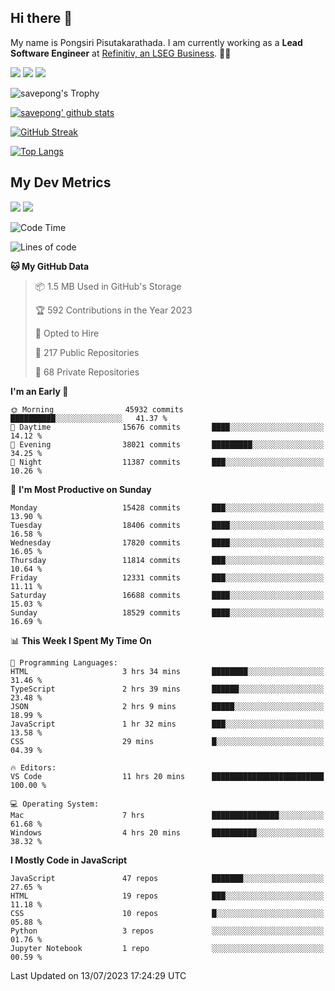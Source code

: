 ## Hi there 👋

My name is Pongsiri Pisutakarathada. I am currently working as a **Lead Software Engineer** at [Refinitiv, an LSEG Business](https://www.refinitiv.com). 👨‍💻

[<img src="https://img.shields.io/badge/pongsiri.pisutakarathada.com-%230077B5.svg?&style=for-the-badge&color=orange" />](https://pongsiri.pisutakarathada.com)
[<img src="https://img.shields.io/badge/apps.saveworld.co-%230077B5.svg?&style=for-the-badge&color=2aa889" />](https://apps.saveworld.co)
[<img src="https://img.shields.io/badge/linkedin-%230077B5.svg?&style=for-the-badge&logo=linkedin&logoColor=white" />](https://www.linkedin.com/in/savepong)

![savepong's Trophy](https://github-profile-trophy.vercel.app/?username=savepong&theme=flat&rank=SECRET,SSS,SS,S,AAA,AA,A&margin-w=15&no-bg=true&no-frame=true)

[![savepong' github stats](https://github-readme-stats.vercel.app/api?username=savepong&show_icons=true&count_private=true&theme=gotham&hide_border=true&bg_color=00000000&text_color=768390FF)](https://pongsiri.pisutakarathada.com/posts/stats)

[![GitHub Streak](https://github-readme-streak-stats.herokuapp.com?user=savepong&theme=gotham&hide_border=true&background=00000000&dates=768390FF)](https://pongsiri.pisutakarathada.com/posts/stats)

[![Top Langs](https://github-readme-stats.vercel.app/api/top-langs/?username=savepong&layout=compact&langs_count=10&theme=gotham&hide_border=true&bg_color=00000000&text_color=768390FF)](https://pongsiri.pisutakarathada.com/posts/stats)

<!-- [![savepong's wakatime stats](https://github-readme-stats.vercel.app/api/wakatime?username=@savepong&layout=default&theme=gotham&hide_border=true&bg_color=00000000&text_color=768390FF)](https://pongsiri.pisutakarathada.com/posts/stats) -->

## My Dev Metrics

[![](https://komarev.com/ghpvc/?username=savepong&color=blue&label=Profile%20Views)](https://github.com/savepong)
[![](https://img.shields.io/github/followers/savepong?label=GitHub%20Followers)](https://github.com/savepong)

<!--START_SECTION:waka-->
![Code Time](http://img.shields.io/badge/Code%20Time-1%2C293%20hrs%2045%20mins-blue)

![Lines of code](https://img.shields.io/badge/From%20Hello%20World%20I%27ve%20Written-57.9%20million%20lines%20of%20code-blue)

**🐱 My GitHub Data** 

> 📦 1.5 MB Used in GitHub's Storage 
 > 
> 🏆 592 Contributions in the Year 2023
 > 
> 💼 Opted to Hire
 > 
> 📜 217 Public Repositories 
 > 
> 🔑 68 Private Repositories 
 > 
**I'm an Early 🐤** 

```text
🌞 Morning                45932 commits       ██████████░░░░░░░░░░░░░░░   41.37 % 
🌆 Daytime                15676 commits       ████░░░░░░░░░░░░░░░░░░░░░   14.12 % 
🌃 Evening                38021 commits       █████████░░░░░░░░░░░░░░░░   34.25 % 
🌙 Night                  11387 commits       ███░░░░░░░░░░░░░░░░░░░░░░   10.26 % 
```
📅 **I'm Most Productive on Sunday** 

```text
Monday                   15428 commits       ███░░░░░░░░░░░░░░░░░░░░░░   13.90 % 
Tuesday                  18406 commits       ████░░░░░░░░░░░░░░░░░░░░░   16.58 % 
Wednesday                17820 commits       ████░░░░░░░░░░░░░░░░░░░░░   16.05 % 
Thursday                 11814 commits       ███░░░░░░░░░░░░░░░░░░░░░░   10.64 % 
Friday                   12331 commits       ███░░░░░░░░░░░░░░░░░░░░░░   11.11 % 
Saturday                 16688 commits       ████░░░░░░░░░░░░░░░░░░░░░   15.03 % 
Sunday                   18529 commits       ████░░░░░░░░░░░░░░░░░░░░░   16.69 % 
```


📊 **This Week I Spent My Time On** 

```text
💬 Programming Languages: 
HTML                     3 hrs 34 mins       ████████░░░░░░░░░░░░░░░░░   31.46 % 
TypeScript               2 hrs 39 mins       ██████░░░░░░░░░░░░░░░░░░░   23.48 % 
JSON                     2 hrs 9 mins        █████░░░░░░░░░░░░░░░░░░░░   18.99 % 
JavaScript               1 hr 32 mins        ███░░░░░░░░░░░░░░░░░░░░░░   13.58 % 
CSS                      29 mins             █░░░░░░░░░░░░░░░░░░░░░░░░   04.39 % 

🔥 Editors: 
VS Code                  11 hrs 20 mins      █████████████████████████   100.00 % 

💻 Operating System: 
Mac                      7 hrs               ███████████████░░░░░░░░░░   61.68 % 
Windows                  4 hrs 20 mins       ██████████░░░░░░░░░░░░░░░   38.32 % 
```

**I Mostly Code in JavaScript** 

```text
JavaScript               47 repos            ███████░░░░░░░░░░░░░░░░░░   27.65 % 
HTML                     19 repos            ███░░░░░░░░░░░░░░░░░░░░░░   11.18 % 
CSS                      10 repos            █░░░░░░░░░░░░░░░░░░░░░░░░   05.88 % 
Python                   3 repos             ░░░░░░░░░░░░░░░░░░░░░░░░░   01.76 % 
Jupyter Notebook         1 repo              ░░░░░░░░░░░░░░░░░░░░░░░░░   00.59 % 
```




 Last Updated on 13/07/2023 17:24:29 UTC
<!--END_SECTION:waka-->

<!--
**savepong/savepong** is a ✨ _special_ ✨ repository because its `README.md` (this file) appears on your GitHub profile.

Here are some ideas to get you started:

- 🔭 I’m currently working on WebComponents and TypeScript.
- 🌱 I’m currently learning ...
- 👯 I’m looking to collaborate on ...
- 🤔 I’m looking for help with ...
- 💬 Ask me about ...
- 📫 How to reach me: ...
- 😄 Pronouns: ...
- ⚡ Fun fact: ...
-->
